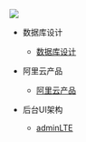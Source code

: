 ![](http://ww1.sinaimg.cn/large/005Xtdi2jw1f6307cu3krj30rs05kglz.jpg)

* 数据库设计
    * [数据库设计](https://github.com/sideboyd/markdown/blob/master/files/data%20design.md)
* 阿里云产品    
    * [阿里云产品](https://github.com/sideboyd/markdown/blob/master/files/aliyun.md)

* 后台UI架构
    * [adminLTE](https://github.com/sideboyd/AdminLTE)



